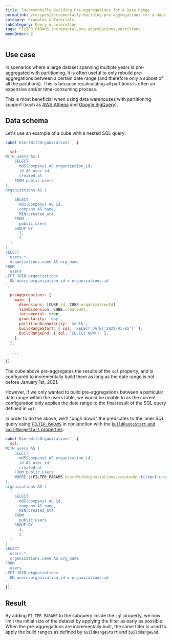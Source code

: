 ```yaml
---
title: Incrementally Building Pre-aggregations for a Date Range
permalink: /recipes/incrementally-building-pre-aggregations-for-a-date-range
category: Examples & Tutorials
subCategory: Query acceleration
tags: FILTER_PARAMS,incremental,pre-aggregations,partitions
menuOrder: 2
---
```


## Use case

In scenarios where a large dataset spanning multiple years is pre-aggregated
with partitioning, it is often useful to only rebuild pre-aggregations between a
certain date range (and therefore only a subset of all the partitions). This is
because recalculating all partitions is often an expensive and/or time-consuming
process.

This is most beneficial when using data warehouses with partitioning support
(such as [AWS Athena][self-config-aws-athena] and [Google
BigQuery][self-config-google-bigquery]).

## Data schema

Let's use an example of a cube with a nested SQL query:

```javascript
cube('UsersWithOrganizations', {

  sql: `
WITH users AS (
    SELECT
      md5(company) AS organization_id,
      id AS user_id,
      created_at
    FROM public.users
),
organizations AS (
  (
    SELECT
      md5(company) AS id,
      company AS name,
      MIN(created_at)
    FROM
      public.users
    GROUP BY
      1,
      2
  )
)
SELECT
  users.*,
  organizations.name AS org_name
FROM
  users
LEFT JOIN organizations
  ON users.organization_id = organizations.id
`,

  preAggregations: {
    main: {
      dimensions: [CUBE.id, CUBE.organizationId]
      timeDimension: CUBE.createdAt,
      incremental: true,
      granularity: `day`,
      partitionGranularity: `month`,
      buildRangeStart: { sql: `SELECT DATE('2021-01-01')` },
      buildRangeEnd: { sql: `SELECT NOW()` },
    },
  },

  ...,

});
```

The cube above pre-aggregates the results of the `sql` property, and is
configured to incrementally build them as long as the date range is not before
January 1st, 2021.

However, if we only wanted to build pre-aggregations between a particular date
range within the users table, we would be unable to as the current configuration
only applies the date range to the final result of the SQL query defined in
`sql`.

In order to do the above, we'll "pugh down" the predicates to the inner SQL
query using [`FILTER_PARAMS`][ref-schema-ref-cube-filterparam] in conjunction
with the [`buildRangeStart` and `buildRangeStart`
properties][ref-schema-ref-preagg-buildrange]:

```javascript
cube('UsersWithOrganizations', {
  sql: `
WITH users AS (
    SELECT
      md5(company) AS organization_id,
      id AS user_id,
      created_at
    FROM public.users
    WHERE ${FILTER_PARAMS.UsersWithOrganizations.createdAt.filter('created_at')}
),
organizations AS (
  (
    SELECT
      md5(company) AS id,
      company AS name,
      MIN(created_at)
    FROM
      public.users
    GROUP BY
      1,
      2
  )
)
SELECT
  users.*,
  organizations.name AS org_name
FROM
  users
LEFT JOIN organizations
  ON users.organization_id = organizations.id
`,
});
```

## Result

By adding `FILTER_PARAMS` to the subquery inside the `sql` property, we now
limit the initial size of the dataset by applying the filter as early as
possible. When the pre-aggregations are incrementally built, the same filter is
used to apply the build ranges as defined by `buildRangeStart` and
`buildRangeEnd`.

[ref-schema-ref-preagg-buildrange]:
  /schema/reference/pre-aggregations#parameters-build-range-start-and-build-range-end
[ref-schema-ref-cube-filterparam]: /schema/reference/cube#filter-params
[self-config-aws-athena]: /config/databases/aws-athena/
[self-config-google-bigquery]: /config/databases/google-bigquery
